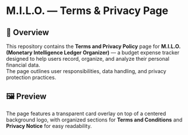 # M.I.L.O. — Terms & Privacy Page

## 📄 Overview
This repository contains the **Terms and Privacy Policy** page for **M.I.L.O. (Monetary Intelligence Ledger Organizer)** — a budget expense tracker designed to help users record, organize, and analyze their personal financial data.  
The page outlines user responsibilities, data handling, and privacy protection practices.

## 🖼️ Preview
The page features a transparent card overlay on top of a centered background logo, with organized sections for **Terms and Conditions** and **Privacy Notice** for easy readability.

